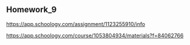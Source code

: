 ## Homework_9

https://app.schoology.com/assignment/1123255910/info

https://app.schoology.com/course/1053804934/materials?f=84062766
